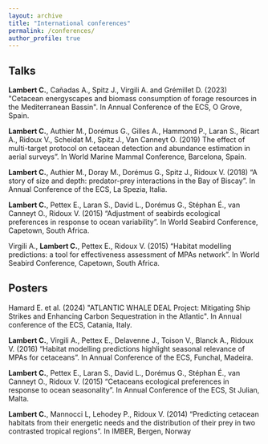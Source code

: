 ```yaml
---
layout: archive
title: "International conferences"
permalink: /conferences/
author_profile: true
---
```


Talks
-----
**Lambert C.**, Cañadas A., Spitz J., Virgili A. and Grémillet D. (2023) "Cetacean energyscapes and biomass consumption of forage resources in the Mediterranean Bassin". In Annual Conference of the ECS, O Grove, Spain. 

**Lambert C.**, Authier M., Dorémus G., Gilles A., Hammond P., Laran S., Ricart A., Ridoux V., Scheidat M., Spitz J., Van Canneyt O. (2019) The effect of multi-target protocol on cetacean detection and abundance estimation in aerial surveys”. In World Marine Mammal Conference, Barcelona, Spain.

**Lambert C.**, Authier M., Doray M., Dorémus G., Spitz J., Ridoux V. (2018) “A story of size and depth: predator-prey interactions in the Bay of Biscay”. In Annual Conference of the ECS, La Spezia, Italia. 

**Lambert C.**, Pettex E., Laran S., David L., Dorémus G., Stéphan É., van Canneyt O., Ridoux V. (2015) “Adjustment of seabirds ecological preferences in response to ocean variability”. In World Seabird Conference, Capetown, South Africa.

Virgili A., **Lambert C.**, Pettex E., Ridoux V. (2015) “Habitat modelling predictions: a tool for effectiveness assessment of MPAs network”. In World Seabird Conference, Capetown, South Africa.

Posters
-----
Hamard E. et al. (2024) "ATLANTIC WHALE DEAL Project: Mitigating Ship Strikes and Enhancing Carbon Sequestration in the Atlantic". In Annual conference of the ECS, Catania, Italy.

**Lambert C.**, Virgili A., Pettex E., Delavenne J., Toison V., Blanck A., Ridoux V. (2016) “Habitat modelling predictions highlight seasonal relevance of MPAs for cetaceans”. In Annual Conference of the ECS, Funchal, Madeira.

**Lambert C.**, Pettex E., Laran S., David L., Dorémus G., Stéphan É., van Canneyt O., Ridoux V. (2015) “Cetaceans ecological preferences in response to ocean seasonality”. In Annual Conference of the ECS, St Julian, Malta.

**Lambert C.**, Mannocci L, Lehodey P., Ridoux V. (2014) “Predicting cetacean habitats from their energetic needs and the distribution of their prey in two contrasted tropical regions”. In IMBER, Bergen, Norway
